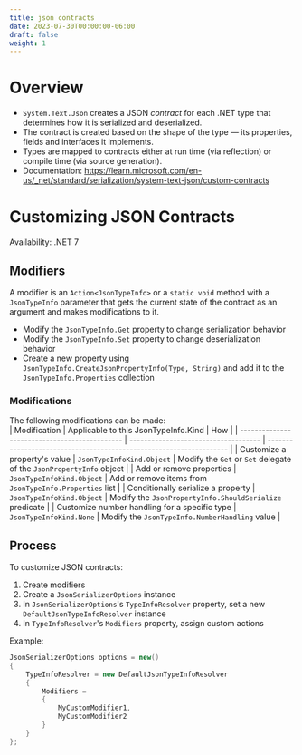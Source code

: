 ```yaml
---
title: json contracts
date: 2023-07-30T00:00:00-06:00
draft: false
weight: 1
---
```


# Overview
- `System.Text.Json` creates a JSON *contract* for each .NET type that determines how it is serialized and deserialized.  
- The contract is created based on the shape of the type — its properties, fields and interfaces it implements.
- Types are mapped to contracts either at run time (via reflection) or compile time (via source generation).
- Documentation: https://learn.microsoft.com/en-us/_net/standard/serialization/system-text-json/custom-contracts

# Customizing JSON Contracts
<g>Availability: .NET 7</g> 


## Modifiers
A modifier is an `Action<JsonTypeInfo>` or a `static void` method with a `JsonTypeInfo` parameter that gets the current state of the contract as an argument and makes modifications to it.
- Modify the `JsonTypeInfo.Get` property to change serialization behavior
- Modify the `JsonTypeInfo.Set` property to change deserialization behavior
- Create a new property using `JsonTypeInfo.CreateJsonPropertyInfo(Type, String)` and add it to the `JsonTypeInfo.Properties` collection

### Modifications
The following modifications can be made:  
| Modification                                  | Applicable to this JsonTypeInfo.Kind | How                                                                 |
| --------------------------------------------- | ------------------------------------ | ------------------------------------------------------------------- |
| Customize a property's value                  | `JsonTypeInfoKind.Object`            | Modify the `Get` or `Set` delegate of the `JsonPropertyInfo` object |
| Add or remove properties                      | `JsonTypeInfoKind.Object`            | Add or remove items from `JsonTypeInfo.Properties` list             |
| Conditionally serialize a property            | `JsonTypeInfoKind.Object`            | Modify the `JsonPropertyInfo.ShouldSerialize` predicate             |
| Customize number handling for a specific type | `JsonTypeInfoKind.None`              | Modify the `JsonTypeInfo.NumberHandling` value                      |

## Process
To customize JSON contracts:
1. Create modifiers
2. Create a `JsonSerializerOptions` instance
3. In `JsonSerializerOptions`'s `TypeInfoResolver` property, set a new `DefaultJsonTypeInfoResolver` instance
4. In `TypeInfoResolver`'s `Modifiers` property, assign custom actions

Example:
```cs
JsonSerializerOptions options = new()
{
    TypeInfoResolver = new DefaultJsonTypeInfoResolver
    {
        Modifiers =
        {
            MyCustomModifier1,
            MyCustomModifier2
        }
    }
};
```
